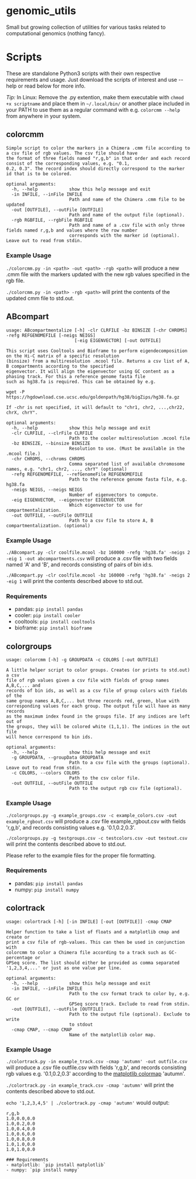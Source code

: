 # genomic_utils
Small but growing collection of utilities for various tasks related to computational genomics (nothing fancy).

# Scripts
These are standalone Python3 scripts with their own respective requirements and usage. Just download the scripts of interest and use --help or read below for more info.

*Tip:* In Linux: Remove the .py extention, make them executable with `chmod +x scriptname` and place them in `~/.local/bin/` or another place included in your PATH to use them as a regular command with e.g. `colorcmm --help` from anywhere in your system.

## colorcmm
```
Simple script to color the markers in a Chimera .cmm file according to a csv file of rgb values. The csv file should have
the format of three fields named "r,g,b" in that order and each record consist of the corresponding values, e.g. "0.1,
0.2, 0.3". The record index should directly correspond to the marker id that is to be colored.

optional arguments:
  -h, --help            show this help message and exit
  -in INFILE, --inFile INFILE
                        Path and name of the Chimera .cmm file to be updated
  -out [OUTFILE], --outFile [OUTFILE]
                        Path and name of the output file (optional).
  -rgb RGBFILE, --rgbFile RGBFILE
                        Path and name of a .csv file with only three fields named r,g,b and values where the row number
                        corresponds with the marker id (optional). Leave out to read from stdin.
```

### Example Usage
`./colorcmm.py -in <path> -out <path> -rgb <path>` will produce a new .cmm file with the markers updated with the new rgb values specified in the rgb file.

`./colorcmm.py -in <path> -rgb <path>` will print the contents of the updated cmm file to std.out.

## ABcompart
```
usage: ABcompartmentalize [-h] -clr CLRFILE -bz BINSIZE [-chr CHROMS] -refg REFGENOMEFILE [-neigs NEIGS]
                          [-eig EIGENVECTOR] [-out OUTFILE]

This script uses Cooltools and Bioframe to perform eigendecomposition on the Hi-C matrix of a specific resolution
(binsize) from a multiresolution .mcool file. Returns a csv list of A, B compartments according to the specified
eigenvector. It will align the eigenvector using GC content as a phasing track. For this a reference genome fasta file
such as hg38.fa is required. This can be obtained by e.g.

wget -P https://hgdownload.cse.ucsc.edu/goldenpath/hg38/bigZips/hg38.fa.gz

If -chr is not specified, it will default to "chr1, chr2, ...,chr22, chrX, chrY".

optional arguments:
  -h, --help            show this help message and exit
  -clr CLRFILE, --clrFile CLRFILE
                        Path to the cooler multiresolution .mcool file
  -bz BINSIZE, --binsize BINSIZE
                        Resolution to use. (Must be available in the .mcool file.)
  -chr CHROMS, --chroms CHROMS
                        Comma separated list of available chromosome names, e.g. "chr1, chr2, ..., chrY" (optional)
  -refg REFGENOMEFILE, --refGenomeFile REFGENOMEFILE
                        Path to the reference genome fasta file, e.g. hg38.fa
  -neigs NEIGS, --neigs NEIGS
                        Number of eigenvectors to compute.
  -eig EIGENVECTOR, --eigenvector EIGENVECTOR
                        Which eigenvector to use for compartmentalization.
  -out OUTFILE, --outFile OUTFILE
                        Path to a csv file to store A, B compartmentalization. (optional)
```
### Example Usage
`./ABcompart.py -clr coolfile.mcool -bz 160000 -refg 'hg38.fa' -neigs 2 -eig 1 -out abcompartments.csv` will produce a .csv file with two fields named 'A' and 'B', and records consisting of pairs of bin id:s.

`./ABcompart.py -clr coolfile.mcool -bz 160000 -refg 'hg38.fa' -neigs 2 -eig 1` will print the contents described above to std.out.

### Requirements
- pandas: `pip install pandas`
- cooler: `pip install cooler`
- cooltools: `pip install cooltools`
- bioframe: `pip install bioframe`

## colorgroups
```
usage: colorcmm [-h] -g GROUPDATA -c COLORS [-out OUTFILE]

A little helper script to color groups. Creates (or prints to std.out) a csv
file of rgb values given a csv file with fields of group names A,B,C,... and
records of bin ids, as well as a csv file of group colors with fields of the
same group names A,B,C,... but three records red, green, blue with
corresponding values for each group. The output file will have as many records
as the maximum index found in the groups file. If any indices are left out of
the groups, they will be colored white (1,1,1). The indices in the out file
will hence correspond to bin ids.

optional arguments:
  -h, --help            show this help message and exit
  -g GROUPDATA, --groupData GROUPDATA
                        Path to a csv file with the groups (optional). Leave out to read from stdin.
  -c COLORS, --colors COLORS
                        Path to the csv color file.
  -out OUTFILE, --outFile OUTFILE
                        Path to the output rgb csv file (optional).
```
### Example Usage
`./colorgroups.py -g example_groups.csv -c example_colors.csv -out example_rgbout.csv` will produce a .csv file example_rgbout.csv with fields 'r,g,b', and records consisting values e.g. '0.1,0.2,0.3'.

`./colorgroups.py -g testgroups.csv -c testcolors.csv -out testout.csv` will print the contents described above to std.out.

Please refer to the example files for the proper file formatting.

### Requirements
- pandas: `pip install pandas`
- numpy: `pip install numpy`

## colortrack
```
usage: colortrack [-h] [-in INFILE] [-out [OUTFILE]] -cmap CMAP

Helper function to take a list of floats and a matplotlib cmap and create or
print a csv file of rgb-values. This can then be used in conjunction with
colorcmm to color a Chimera file according to a track such as GC-percentage or
GPSeq score. The list should either be provided as comma separated
'1,2,3,4,...' or just as one value per line.

optional arguments:
  -h, --help            show this help message and exit
  -in INFILE, --inFile INFILE
                        Path to the csv format track to color by, e.g. GC or
                        GPSeq score track. Exclude to read from stdin.
  -out [OUTFILE], --outFile [OUTFILE]
                        Path to the output file (optional). Exclude to write
                        to stdout
  -cmap CMAP, --cmap CMAP
                        Name of the matplotlib color map.
```
### Example Usage
`./colortrack.py -in example_track.csv -cmap 'autumn' -out outfile.csv` will produce a .csv file outfile.csv with fields 'r,g,b', and records consisting rgb values e.g. '0.1,0.2,0.3' according to
the [matplotlib colormap](https://matplotlib.org/stable/gallery/color/colormap_reference.html) 'autumn'.

`./colortrack.py -in example_track.csv -cmap 'autumn'` will print the contents described above to std.out.

`echo '1,2,3,4,5' | ./colortrack.py -cmap 'autumn'` would output:

```
r,g,b
1.0,0.0,0.0
1.0,0.2,0.0
1.0,0.4,0.0
1.0,0.6,0.0
1.0,0.8,0.0
1.0,1.0,0.0
1.0,1.0,0.0
```

```
### Requirements
- matplotlib: `pip install matplotlib`
- numpy: `pip install numpy`
